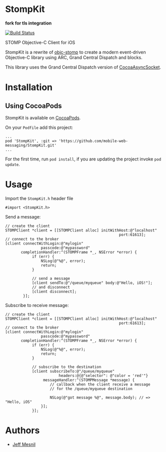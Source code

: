 StompKit
========

**fork for tls integration**

[![Build Status](https://travis-ci.org/mobile-web-messaging/StompKit.png?branch=master)](https://travis-ci.org/mobile-web-messaging/StompKit)

STOMP Objective-C Client for iOS

StompKit is a rewrite of [objc-stomp](https://github.com/juretta/objc-stomp) to create a modern event-driven Objective-C library using ARC, Grand Central Dispatch and blocks.

This library uses the Grand Central Dispatch version of [CocoaAsyncSocket](https://github.com/robbiehanson/CocoaAsyncSocket).

# Installation

## Using CocoaPods

StompKit is available on [CocoaPods](http://cocoapods.org/?q=StompKit).


On your ```Podfile``` add this project:

```
...
pod 'StompKit', :git => 'https://github.com/mobile-web-messaging/StompKit.git'
...
```

For the first time, run ```pod install```, if you are updating the project invoke ```pod update```.

# Usage

Import the `StompKit.h` header file

```objc
#import <StompKit.h>
```

Send a message:

```objc
// create the client
STOMPClient *client = [[STOMPClient alloc] initWithHost:@"localhost"
                                                   port:61613];
// connect to the broker
[client connectWithLogin:@"mylogin"
                passcode:@"mypassword"
       completionHandler:^(STOMPFrame *_, NSError *error) {
            if (err) {
                NSLog(@"%@", error);
                return;
            }

            // send a message
            [client sendTo:@"/queue/myqueue" body:@"Hello, iOS!"];
            // and disconnect
            [client disconnect];
        }];
```

Subscribe to receive message:

```objc
// create the client
STOMPClient *client = [[STOMPClient alloc] initWithHost:@"localhost"
                                                   port:61613];
// connect to the broker
[client connectWithLogin:@"mylogin"
                passcode:@"mypassword"
       completionHandler:^(STOMPFrame *_, NSError *error) {
            if (err) {
                NSLog(@"%@", error);
                return;
            }

            // subscribe to the destination
            [client subscribeTo:@"/queue/myqueue"
                        headers:@{@"selector": @"color = 'red'"}
                 messageHandler:^(STOMPMessage *message) {
                    // callback when the client receive a message
                    // for the /queue/myqueue destination

                    NSLog(@"got message %@", message.body); // => "Hello, iOS"
                }];
            }];
```

# Authors

* [Jeff Mesnil](http://jmesnil.net/)

